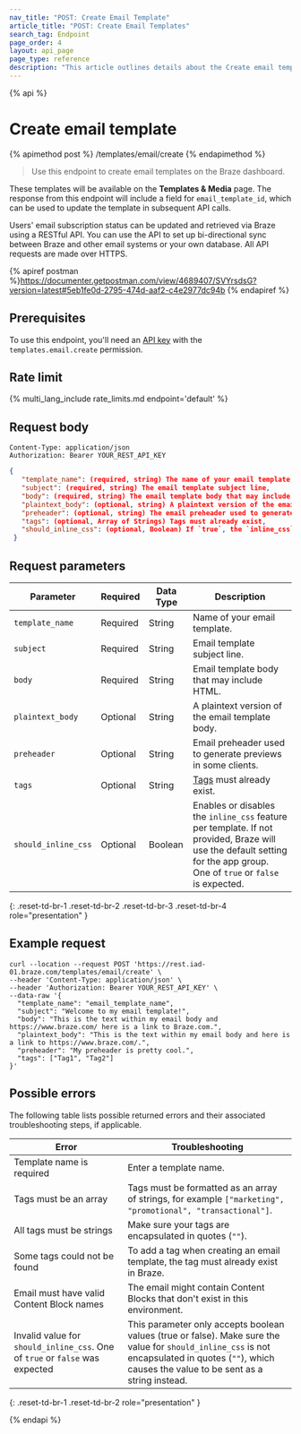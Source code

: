 ```yaml
---
nav_title: "POST: Create Email Template"
article_title: "POST: Create Email Templates"
search_tag: Endpoint
page_order: 4
layout: api_page
page_type: reference
description: "This article outlines details about the Create email templates Braze endpoint."
---
```

{% api %}
# Create email template
{% apimethod post %}
/templates/email/create
{% endapimethod %}

> Use this endpoint to create email templates on the Braze dashboard.

These templates will be available on the **Templates & Media** page. The response from this endpoint will include a field for `email_template_id`, which can be used to update the template in subsequent API calls.

Users' email subscription status can be updated and retrieved via Braze using a RESTful API. You can use the API to set up bi-directional sync between Braze and other email systems or your own database. All API requests are made over HTTPS.

{% apiref postman %}https://documenter.getpostman.com/view/4689407/SVYrsdsG?version=latest#5eb1fe0d-2795-474d-aaf2-c4e2977dc94b {% endapiref %}

## Prerequisites
To use this endpoint, you'll need an [API key]({{site.baseurl}}/api/api_key/) with the `templates.email.create` permission.

## Rate limit

{% multi_lang_include rate_limits.md endpoint='default' %}

## Request body

```
Content-Type: application/json
Authorization: Bearer YOUR_REST_API_KEY
```

```json
{
   "template_name": (required, string) The name of your email template,
   "subject": (required, string) The email template subject line,
   "body": (required, string) The email template body that may include HTML,
   "plaintext_body": (optional, string) A plaintext version of the email template body,
   "preheader": (optional, string) The email preheader used to generate previews in some clients,
   "tags": (optional, Array of Strings) Tags must already exist,
   "should_inline_css": (optional, Boolean) If `true`, the `inline_css` feature is used on this template.
 }
```

## Request parameters

| Parameter | Required | Data Type | Description |
| --------- | ---------| --------- | ----------- |
|`template_name`|Required|String|Name of your email template.|
|`subject`|Required|String|Email template subject line.|
|`body`|Required|String|Email template body that may include HTML.|
|`plaintext_body`|Optional|String|A plaintext version of the email template body.|
|`preheader`|Optional|String|Email preheader used to generate previews in some clients.|
|`tags`|Optional|String|[Tags]({{site.baseurl}}/user_guide/administrative/app_settings/manage_app_group/tags/) must already exist.|
|`should_inline_css`|Optional|Boolean|Enables or disables the `inline_css` feature per template. If not provided, Braze will use the default setting for the app group. One of `true` or `false` is expected.|
{: .reset-td-br-1 .reset-td-br-2 .reset-td-br-3  .reset-td-br-4 role="presentation" }


## Example request
```
curl --location --request POST 'https://rest.iad-01.braze.com/templates/email/create' \
--header 'Content-Type: application/json' \
--header 'Authorization: Bearer YOUR_REST_API_KEY' \
--data-raw '{
  "template_name": "email_template_name",
  "subject": "Welcome to my email template!",
  "body": "This is the text within my email body and https://www.braze.com/ here is a link to Braze.com.",
  "plaintext_body": "This is the text within my email body and here is a link to https://www.braze.com/.",
  "preheader": "My preheader is pretty cool.",
  "tags": ["Tag1", "Tag2"]
}'
```

## Possible errors

The following table lists possible returned errors and their associated troubleshooting steps, if applicable.

| Error | Troubleshooting |
| --- | --- |
| Template name is required | Enter a template name. |
| Tags must be an array | Tags must be formatted as an array of strings, for example `["marketing", "promotional", "transactional"]`. |
| All tags must be strings | Make sure your tags are encapsulated in quotes (`""`). |
| Some tags could not be found | To add a tag when creating an email template, the tag must already exist in Braze. |
| Email must have valid Content Block names | The email might contain Content Blocks that don't exist in this environment. |
| Invalid value for `should_inline_css`. One of `true` or `false` was expected | This parameter only accepts boolean values (true or false). Make sure the value for `should_inline_css` is not encapsulated in quotes (`""`), which causes the value to be sent as a string instead. |
{: .reset-td-br-1 .reset-td-br-2 role="presentation" }

{% endapi %}
